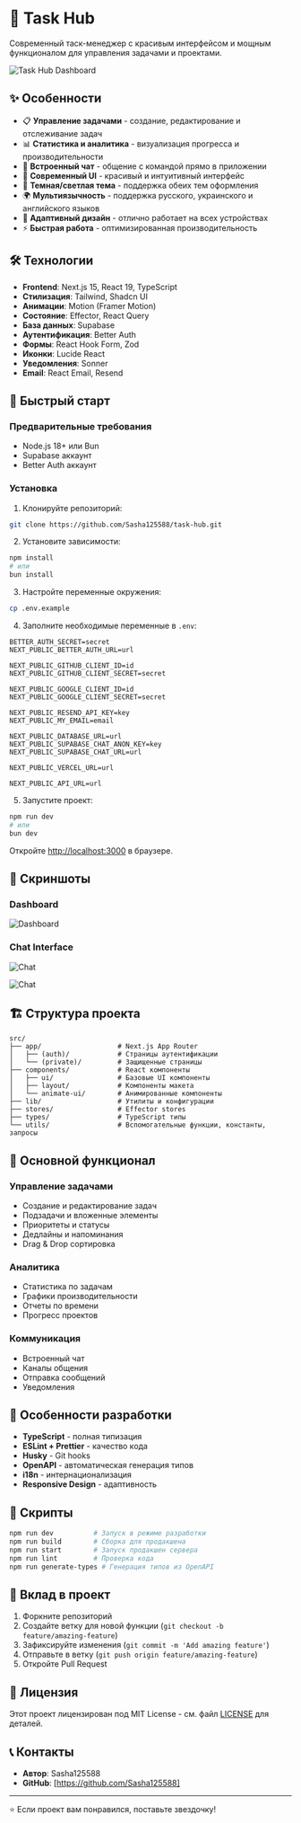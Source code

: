 # 🚀 Task Hub

Современный таск-менеджер с красивым интерфейсом и мощным функционалом для управления задачами и проектами.

![Task Hub Dashboard](design-review/dashboard-white.png)

## ✨ Особенности

- 📋 **Управление задачами** - создание, редактирование и отслеживание задач
- 📊 **Статистика и аналитика** - визуализация прогресса и производительности
- 💬 **Встроенный чат** - общение с командой прямо в приложении
- 🎨 **Современный UI** - красивый и интуитивный интерфейс
- 🌙 **Темная/светлая тема** - поддержка обеих тем оформления
- 🌍 **Мультиязычность** - поддержка русского, украинского и английского языков
- 📱 **Адаптивный дизайн** - отлично работает на всех устройствах
- ⚡ **Быстрая работа** - оптимизированная производительность

## 🛠 Технологии

- **Frontend**: Next.js 15, React 19, TypeScript
- **Стилизация**: Tailwind, Shadcn UI
- **Анимации**: Motion (Framer Motion)
- **Состояние**: Effector, React Query
- **База данных**: Supabase
- **Аутентификация**: Better Auth
- **Формы**: React Hook Form, Zod
- **Иконки**: Lucide React
- **Уведомления**: Sonner
- **Email**: React Email, Resend

## 🚀 Быстрый старт

### Предварительные требования

- Node.js 18+ или Bun
- Supabase аккаунт
- Better Auth аккаунт

### Установка

1. Клонируйте репозиторий:

```bash
git clone https://github.com/Sasha125588/task-hub.git
```

2. Установите зависимости:

```bash
npm install
# или
bun install
```

3. Настройте переменные окружения:

```bash
cp .env.example
```

4. Заполните необходимые переменные в `.env`:

```env
BETTER_AUTH_SECRET=secret
NEXT_PUBLIC_BETTER_AUTH_URL=url

NEXT_PUBLIC_GITHUB_CLIENT_ID=id 
NEXT_PUBLIC_GITHUB_CLIENT_SECRET=secret

NEXT_PUBLIC_GOOGLE_CLIENT_ID=id
NEXT_PUBLIC_GOOGLE_CLIENT_SECRET=secret

NEXT_PUBLIC_RESEND_API_KEY=key
NEXT_PUBLIC_MY_EMAIL=email

NEXT_PUBLIC_DATABASE_URL=url
NEXT_PUBLIC_SUPABASE_CHAT_ANON_KEY=key
NEXT_PUBLIC_SUPABASE_CHAT_URL=url

NEXT_PUBLIC_VERCEL_URL=url

NEXT_PUBLIC_API_URL=url

```

5. Запустите проект:

```bash
npm run dev
# или
bun dev
```

Откройте [http://localhost:3000](http://localhost:3000) в браузере.

## 📱 Скриншоты

### Dashboard

![Dashboard](design-review/dashboard-black.png)

### Chat Interface

![Chat](design-review/chat-white.png)

![Chat](design-review/chat-black.png)

## 🏗 Структура проекта

```
src/
├── app/                   # Next.js App Router
│   ├── (auth)/            # Страницы аутентификации
│   └── (private)/         # Защищенные страницы
├── components/            # React компоненты
│   ├── ui/                # Базовые UI компоненты
│   ├── layout/            # Компоненты макета
│   └── animate-ui/        # Анимированные компоненты
├── lib/                   # Утилиты и конфигурации
├── stores/                # Effector stores
├── types/                 # TypeScript типы
└── utils/                 # Вспомогательные функции, константы, запросы
```

## 🎯 Основной функционал

### Управление задачами

- Создание и редактирование задач
- Подзадачи и вложенные элементы
- Приоритеты и статусы
- Дедлайны и напоминания
- Drag & Drop сортировка

### Аналитика

- Статистика по задачам
- Графики производительности
- Отчеты по времени
- Прогресс проектов

### Коммуникация

- Встроенный чат
- Каналы общения
- Отправка сообщений
- Уведомления

## 🌟 Особенности разработки

- **TypeScript** - полная типизация
- **ESLint + Prettier** - качество кода
- **Husky** - Git hooks
- **OpenAPI** - автоматическая генерация типов
- **i18n** - интернационализация
- **Responsive Design** - адаптивность

## 📝 Скрипты

```bash
npm run dev          # Запуск в режиме разработки
npm run build        # Сборка для продакшена
npm run start        # Запуск продакшен сервера
npm run lint         # Проверка кода
npm run generate-types # Генерация типов из OpenAPI
```

## 🤝 Вклад в проект

1. Форкните репозиторий
2. Создайте ветку для новой функции (`git checkout -b feature/amazing-feature`)
3. Зафиксируйте изменения (`git commit -m 'Add amazing feature'`)
4. Отправьте в ветку (`git push origin feature/amazing-feature`)
5. Откройте Pull Request

## 📄 Лицензия

Этот проект лицензирован под MIT License - см. файл [LICENSE](LICENSE) для деталей.

## 📞 Контакты

- **Автор**: Sasha125588
- **GitHub**: [https://github.com/Sasha125588]

---

⭐ Если проект вам понравился, поставьте звездочку!
